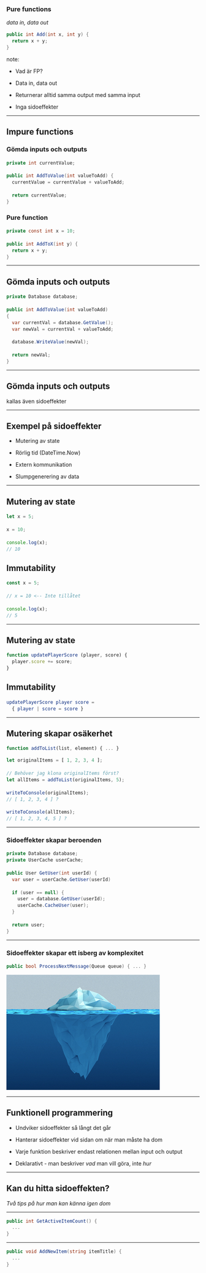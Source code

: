 ### Pure functions
*data in, data out*

```cs
public int Add(int x, int y) {
  return x + y;
}
```

note:

- Vad är FP?

- Data in, data out

- Returnerar alltid samma output med samma input

- Inga sidoeffekter

---

## Impure functions
### Gömda inputs och outputs

```cs
private int currentValue;

public int AddToValue(int valueToAdd) {
  currentValue = currentValue + valueToAdd;

  return currentValue;
}
```

### Pure function

```cs
private const int x = 10;

public int AddToX(int y) {
  return x + y;
}
```

---

## Gömda inputs och outputs

```cs
private Database database;

public int AddToValue(int valueToAdd)
{
  var currentVal = database.GetValue();
  var newVal = currentVal + valueToAdd;

  database.WriteValue(newVal);

  return newVal;
}
```

---

## Gömda inputs och outputs

kallas även sidoeffekter

---

## Exempel på sidoeffekter

- Mutering av state

- Rörlig tid (DateTime.Now)

- Extern kommunikation

- Slumpgenerering av data

---

## Mutering av state

```js
let x = 5;

x = 10;

console.log(x);
// 10
```

## Immutability

```js
const x = 5;

// x = 10 <-- Inte tillåtet

console.log(x);
// 5
```

---

## Mutering av state

```js
function updatePlayerScore (player, score) {
  player.score += score;
}
```

## Immutability

```elm
updatePlayerScore player score =
  { player | score = score }
```


---

## Mutering skapar osäkerhet

```js
function addToList(list, element) { ... }
```

```js
let originalItems = [ 1, 2, 3, 4 ];

// Behöver jag klona originalItems först?
let allItems = addToList(originalItems, 5);

writeToConsole(originalItems); 
// [ 1, 2, 3, 4 ] ?

writeToConsole(allItems);      
// [ 1, 2, 3, 4, 5 ] ?
```

---

### Sidoeffekter skapar beroenden

```cs
private Database database;
private UserCache userCache;

public User GetUser(int userId) {
  var user = userCache.GetUser(userId)

  if (user == null) {
    user = database.GetUser(userId);
    userCache.CacheUser(user);
  }

  return user;
}
```

---

### Sidoeffekter skapar ett isberg av komplexitet

```cs
public bool ProcessNextMessage(Queue queue) { ... }
```

![isberg](/img/iceberg.jpg)

---


## Funktionell programmering

- Undviker sidoeffekter så långt det går

- Hanterar sidoeffekter vid sidan om när man måste ha dom

- Varje funktion beskriver endast relationen mellan input och output

- Deklarativt - man beskriver *vad* man vill göra, inte *hur*

---

## Kan du hitta sidoeffekten?

*Två tips på hur man kan känna igen dom*

---

```cs
public int GetActiveItemCount() {
  ...
}
```

---

```cs
public void AddNewItem(string itemTitle) {
  ...
}
```